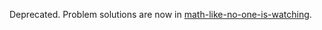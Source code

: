 Deprecated. Problem solutions are now in [math-like-no-one-is-watching](https://github.com/cunger/math-like-no-one-is-watching/tree/master/euler).
